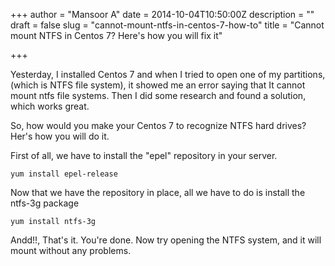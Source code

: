 +++
author = "Mansoor A"
date = 2014-10-04T10:50:00Z
description = ""
draft = false
slug = "cannot-mount-ntfs-in-centos-7-how-to"
title = "Cannot mount NTFS in Centos 7? Here's how you will fix it"

+++


Yesterday, I installed Centos 7 and when I tried to open one of my partitions, (which is NTFS file system), it showed me an error saying that It cannot mount ntfs file systems. Then I did some research and found a solution, which works great.

So, how would you make your Centos 7 to recognize NTFS hard drives? Her's how you will do it.

First of all, we have to install the "epel" repository in your server.

```shell
yum install epel-release
```

Now that we have the repository in place, all we have to do is install the ntfs-3g package

```shell
yum install ntfs-3g
```

Andd!!, That's it. You're done. Now try opening the NTFS system, and it will mount without any problems.

